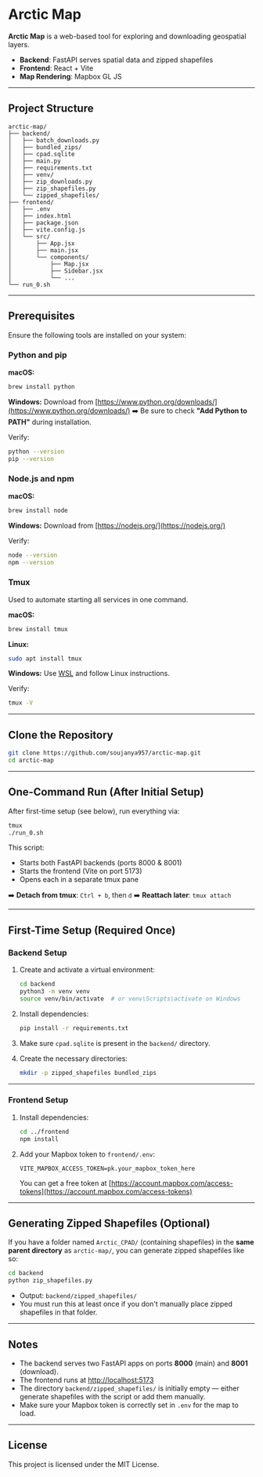 # Arctic Map

**Arctic Map** is a web-based tool for exploring and downloading geospatial layers.

* **Backend**: FastAPI serves spatial data and zipped shapefiles
* **Frontend**: React + Vite
* **Map Rendering**: Mapbox GL JS

---

## Project Structure

```
arctic-map/
├── backend/
│   ├── batch_downloads.py
│   ├── bundled_zips/
│   ├── cpad.sqlite
│   ├── main.py
│   ├── requirements.txt
│   ├── venv/
│   ├── zip_downloads.py
│   ├── zip_shapefiles.py
│   └── zipped_shapefiles/
├── frontend/
│   ├── .env
│   ├── index.html
│   ├── package.json
│   ├── vite.config.js
│   └── src/
│       ├── App.jsx
│       ├── main.jsx
│       └── components/
│           ├── Map.jsx
│           ├── Sidebar.jsx
│           └── ...
└── run_0.sh
```

---

## Prerequisites

Ensure the following tools are installed on your system:

### Python and pip

**macOS:**

```bash
brew install python
```

**Windows:**
Download from [https://www.python.org/downloads/](https://www.python.org/downloads/)
➡️ Be sure to check **"Add Python to PATH"** during installation.

Verify:

```bash
python --version
pip --version
```

### Node.js and npm

**macOS:**

```bash
brew install node
```

**Windows:**
Download from [https://nodejs.org/](https://nodejs.org/)

Verify:

```bash
node --version
npm --version
```

### Tmux

Used to automate starting all services in one command.

**macOS:**

```bash
brew install tmux
```

**Linux:**

```bash
sudo apt install tmux
```

**Windows:**
Use [WSL](https://learn.microsoft.com/en-us/windows/wsl/) and follow Linux instructions.

Verify:

```bash
tmux -V
```

---

## Clone the Repository

```bash
git clone https://github.com/soujanya957/arctic-map.git
cd arctic-map
```

---

## One-Command Run (After Initial Setup)

After first-time setup (see below), run everything via:

```bash
tmux
./run_0.sh
```

This script:

* Starts both FastAPI backends (ports 8000 & 8001)
* Starts the frontend (Vite on port 5173)
* Opens each in a separate tmux pane

➡️ **Detach from tmux**: `Ctrl + b`, then `d`
➡️ **Reattach later**: `tmux attach`

---

## First-Time Setup (Required Once)

### Backend Setup

1. Create and activate a virtual environment:

   ```bash
   cd backend
   python3 -m venv venv
   source venv/bin/activate  # or venv\Scripts\activate on Windows
   ```

2. Install dependencies:

   ```bash
   pip install -r requirements.txt
   ```

3. Make sure `cpad.sqlite` is present in the `backend/` directory.

4. Create the necessary directories:

   ```bash
   mkdir -p zipped_shapefiles bundled_zips
   ```

---

### Frontend Setup

1. Install dependencies:

   ```bash
   cd ../frontend
   npm install
   ```

2. Add your Mapbox token to `frontend/.env`:

   ```env
   VITE_MAPBOX_ACCESS_TOKEN=pk.your_mapbox_token_here
   ```

   You can get a free token at [https://account.mapbox.com/access-tokens](https://account.mapbox.com/access-tokens)

---

## Generating Zipped Shapefiles (Optional)

If you have a folder named `Arctic_CPAD/` (containing shapefiles) in the **same parent directory** as `arctic-map/`, you can generate zipped shapefiles like so:

```bash
cd backend
python zip_shapefiles.py
```

* Output: `backend/zipped_shapefiles/`
* You must run this at least once if you don't manually place zipped shapefiles in that folder.

---

## Notes

* The backend serves two FastAPI apps on ports **8000** (main) and **8001** (download).
* The frontend runs at [http://localhost:5173](http://localhost:5173)
* The directory `backend/zipped_shapefiles/` is initially empty — either generate shapefiles with the script or add them manually.
* Make sure your Mapbox token is correctly set in `.env` for the map to load.

---

## License

This project is licensed under the MIT License.
